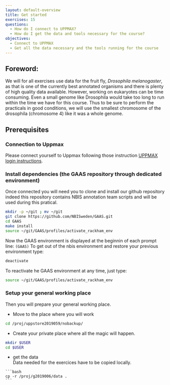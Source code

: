 ```yaml
---
layout: default-overview
title: Get started
exercises: 15
questions:
  - How do I connect to UPPMAX?
  - How do I get the data and tools necessary for the course?
objectives:
  - Connect to UPPMAX
  - Get all the data necessary and the tools running for the course
---
```


## Foreword:

We will for all exercises use data for the fruit fly, *Drosophila melanogaster*, as that is one of the currently best annotated organisms and there is plenty of high quality data available. However, working on eukaryotes can be time consuming. Even a small genome like Drosophila would take too long to run within the time we have for this course. Thus to be sure to perform the practicals in good conditions, we will use the smallest chromosome of the drosophila (chromosome 4) like it was a whole genome.


## Prerequisites

### Connection to Uppmax  
Please connect yourself to Uppmax following those instruction [UPPMAX login instructions](uppmax_login).

### Install dependencies (the GAAS repository through dedicated environment)  
Once connected you will need you to clone and install our github repository indeed this repository contains NBIS annotation team scripts and will be used during this pratical.

  ```bash
  mkdir -p ~/git ; mv ~/git
  git clone https://github.com/NBISweden/GAAS.git
  cd GAAS
  make install 
  source ~/git/GAAS/profiles/activate_rackham_env
  ```
  
   Now the GAAS environment is displayed at the beginnin of each prompt line: `(GAAS)`
   To get out of the nbis environment and restore your previous environment type:

  ```bash
  deactivate
  ```
  
   To reactivate he GAAS environment at any time, just type:
   
   ```bash
   source ~/git/GAAS/profiles/activate_rackham_env
   ```
   
### Setup your general working place    
Then you will prepare your general working place.  

   * Move to the place where you will work  
    
   ```bash
   cd /proj/uppstore2019059/nobackup/
   ```
  
   * Create your private place where all the magic will happen.  
    
   ```bash
   mkdir $USER
   cd $USER
   ```

   * get the data  
   Data needed for the exercices have to be copied locally.

    ```bash
    cp -r /proj/g2019006/data .
    ```


